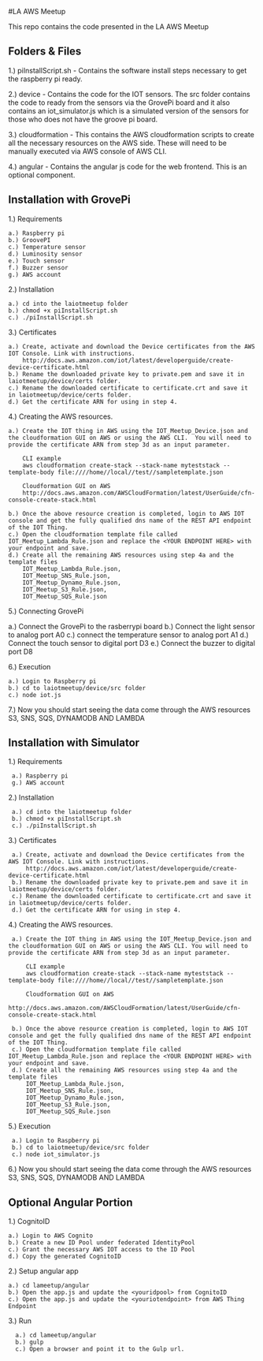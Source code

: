 #LA AWS Meetup

This repo contains the code presented in the LA AWS Meetup

## Folders & Files

1.) piInstallScript.sh - Contains the software install steps necessary to get the raspberry pi ready.

2.) device - Contains the code for the IOT sensors. The src folder contains the code to ready from the sensors via the GrovePi board and it also contains an iot_simulator.js which is a simulated version of the sensors for those who does not have the groove pi board.

3.) cloudformation - This contains the AWS cloudformation scripts to create all the necessary resources on the AWS side. These will need to be manually executed via AWS console of AWS CLI.

4.) angular - Contains the angular js code for the web frontend. This is an optional component.


## Installation with GrovePi

1.) Requirements

    a.) Raspberry pi
    b.) GroovePI
    c.) Temperature sensor
    d.) Luminosity sensor
    e.) Touch sensor
    f.) Buzzer sensor
    g.) AWS account

2.) Installation

    a.) cd into the laiotmeetup folder
    b.) chmod +x piInstallScript.sh
    c.) ./piInstallScript.sh

3.) Certificates

    a.) Create, activate and download the Device certificates from the AWS IOT Console. Link with instructions.
        http://docs.aws.amazon.com/iot/latest/developerguide/create-device-certificate.html
    b.) Rename the downloaded private key to private.pem and save it in laiotmeetup/device/certs folder.
    c.) Rename the downloaded certificate to certificate.crt and save it in laiotmeetup/device/certs folder.
    d.) Get the certificate ARN for using in step 4.

4.) Creating the AWS resources.

    a.) Create the IOT thing in AWS using the IOT_Meetup_Device.json and the cloudformation GUI on AWS or using the AWS CLI.  You will need to provide the certificate ARN from step 3d as an input parameter.

        CLI example
        aws cloudformation create-stack --stack-name myteststack --template-body file:////home//local//test//sampletemplate.json

        Cloudformation GUI on AWS
        http://docs.aws.amazon.com/AWSCloudFormation/latest/UserGuide/cfn-console-create-stack.html

    b.) Once the above resource creation is completed, login to AWS IOT console and get the fully qualified dns name of the REST API endpoint of the IOT Thing.
    c.) Open the cloudformation template file called IOT_Meetup_Lambda_Rule.json and replace the <YOUR ENDPOINT HERE> with your endpoint and save.
    d.) Create all the remaining AWS resources using step 4a and the template files
        IOT_Meetup_Lambda_Rule.json,
        IOT_Meetup_SNS_Rule.json,
        IOT_Meetup_Dynamo_Rule.json,
        IOT_Meetup_S3_Rule.json,
        IOT_Meetup_SQS_Rule.json

 5.) Connecting GrovePi

   a.) Connect the GrovePi to the rasberrypi board
   b.) Connect the light sensor to analog port A0
   c.) connect the temperature sensor to analog port A1
   d.) Connect the touch sensor to digital port D3
   e.) Connect the buzzer to digital port D8

 6.) Execution

    a.) Login to Raspberry pi
    b.) cd to laiotmeetup/device/src folder
    c.) node iot.js

 7.) Now you should start seeing the data come through the AWS resources S3, SNS, SQS, DYNAMODB AND LAMBDA


## Installation with Simulator

 1.) Requirements

     a.) Raspberry pi
     g.) AWS account

 2.) Installation

     a.) cd into the laiotmeetup folder
     b.) chmod +x piInstallScript.sh
     c.) ./piInstallScript.sh

 3.) Certificates

     a.) Create, activate and download the Device certificates from the AWS IOT Console. Link with instructions.
         http://docs.aws.amazon.com/iot/latest/developerguide/create-device-certificate.html
     b.) Rename the downloaded private key to private.pem and save it in laiotmeetup/device/certs folder.
     c.) Rename the downloaded certificate to certificate.crt and save it in laiotmeetup/device/certs folder.
     d.) Get the certificate ARN for using in step 4.

 4.) Creating the AWS resources.

     a.) Create the IOT thing in AWS using the IOT_Meetup_Device.json and the cloudformation GUI on AWS or using the AWS CLI. You will need to provide the certificate ARN from step 3d as an input parameter.

         CLI example
         aws cloudformation create-stack --stack-name myteststack --template-body file:////home//local//test//sampletemplate.json

         Cloudformation GUI on AWS
         http://docs.aws.amazon.com/AWSCloudFormation/latest/UserGuide/cfn-console-create-stack.html

     b.) Once the above resource creation is completed, login to AWS IOT console and get the fully qualified dns name of the REST API endpoint of the IOT Thing.
     c.) Open the cloudformation template file called IOT_Meetup_Lambda_Rule.json and replace the <YOUR ENDPOINT HERE> with your endpoint and save.
     d.) Create all the remaining AWS resources using step 4a and the template files
         IOT_Meetup_Lambda_Rule.json,
         IOT_Meetup_SNS_Rule.json,
         IOT_Meetup_Dynamo_Rule.json,
         IOT_Meetup_S3_Rule.json,
         IOT_Meetup_SQS_Rule.json

  5.) Execution

     a.) Login to Raspberry pi
     b.) cd to laiotmeetup/device/src folder
     c.) node iot_simulator.js

  6.) Now you should start seeing the data come through the AWS resources S3, SNS, SQS, DYNAMODB AND LAMBDA

## Optional Angular Portion

  1.) CognitoID

    a.) Login to AWS Cognito
    b.) Create a new ID Pool under federated IdentityPool
    c.) Grant the necessary AWS IOT access to the ID Pool
    d.) Copy the generated CognitoID


  2.) Setup angular app

    a.) cd lameetup/angular
    b.) Open the app.js and update the <youridpool> from CognitoID
    c.) Open the app.js and update the <youriotendpoint> from AWS Thing Endpoint

  3.) Run

      a.) cd lameetup/angular
      b.) gulp
      c.) Open a browser and point it to the Gulp url.
